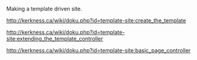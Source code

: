 Making a template driven site.

<http://kerkness.ca/wiki/doku.php?id=template-site:create_the_template>
    
<http://kerkness.ca/wiki/doku.php?id=template-site:extending_the_template_controller>

<http://kerkness.ca/wiki/doku.php?id=template-site:basic_page_controller>